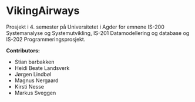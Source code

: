 # VikingAirways
Prosjekt i 4. semester på Universitetet i Agder for emnene IS-200 Systemanalyse og Systemutvikling, IS-201 Datamodellering og database og IS-202 Programmeringsprosjekt.

__Contributors:__

- Stian barbakken
- Heidi Beate Landsverk
- Jørgen Lindbøl
- Magnus Nergaard
- Kirsti Nesse
- Markus Sveggen
